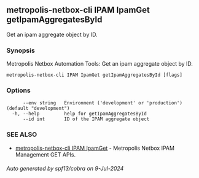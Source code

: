 ## metropolis-netbox-cli IPAM IpamGet getIpamAggregatesById

Get an ipam aggregate object by ID.

### Synopsis


Metropolis Netbox Automation Tools:
  Get an ipam aggregate object by ID.

```
metropolis-netbox-cli IPAM IpamGet getIpamAggregatesById [flags]
```

### Options

```
      --env string   Environment ('development' or 'production') (default "development")
  -h, --help         help for getIpamAggregatesById
      --id int       ID of the IPAM aggregate object
```

### SEE ALSO

* [metropolis-netbox-cli IPAM IpamGet]()	 - Metropolis Netbox IPAM Management GET APIs.

###### Auto generated by spf13/cobra on 9-Jul-2024
